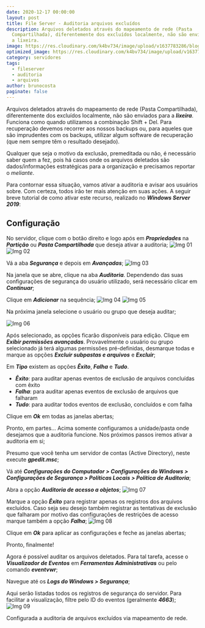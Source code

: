 ```yaml
---
date: 2020-12-17 00:00:00
layout: post
title: File Server - Auditoria arquivos excluídos
description: Arquivos deletados através do mapeamento de rede (Pasta
  Compartilhada), diferentemente dos excluídos localmente, não são enviados para
  a lixeira.
image: https://res.cloudinary.com/k4bv734/image/upload/v1637783286/blog/fileserver_hpbn4y.jpg
optimized_image: https://res.cloudinary.com/k4bv734/image/upload/v1637783286/blog/fileserver_optimized_hooyd9.jpg
category: servidores
tags:
  - fileserver
  - auditoria
  - arquivos
author: brunocosta
paginate: false
---
```

Arquivos deletados através do mapeamento de rede (Pasta Compartilhada), diferentemente dos excluídos localmente, não são enviados para a ***lixeira***. Funciona como quando utilizamos a combinação Shift + Del. Para recuperação devemos recorrer aos nossos backups ou, para aqueles que são imprudentes com os backups, utilizar algum software de recuperação (que nem sempre têm o resultado desejado).

Qualquer que seja o motivo da exclusão, premeditada ou não, é necessário saber quem a fez, pois há casos onde os arquivos deletados são dados/informações estratégicas para a organização e precisamos reportar o *meliante*.


Para contornar essa situação, vamos ativar a auditoria e avisar aos usuários sobre. Com certeza, todos irão ter mais atenção em suas ações. A seguir breve tutorial de como ativar este recurso, realizado no ***Windows Server 2019***:

## Configuração

No servidor, clique com o botão direito e logo após em ***Propriedades*** na ***Partição*** ou ***Pasta Compartilhada*** que deseja ativar a auditoria;
![Img 01](https://res.cloudinary.com/k4bv734/image/upload/v1637853863/blog_content/fileserver_1_aej9b7.png)
![Img 02](https://res.cloudinary.com/k4bv734/image/upload/v1637853863/blog_content/fileserver_2_y5vz4i.png)

Vá a aba ***Segurança*** e depois em ***Avançadas***;
![Img 03](https://res.cloudinary.com/k4bv734/image/upload/v1637853863/blog_content/fileserver_3_zwj1vv.png)

Na janela que se abre, clique na aba ***Auditoria***. Dependendo das suas configurações de segurança do usuário utilizado, será necessário clicar em ***Continuar***;


Clique em ***Adicionar*** na sequência;
![Img 04](https://res.cloudinary.com/k4bv734/image/upload/v1637853863/blog_content/fileserver_4_sprmn7.png)
![Img 05](https://res.cloudinary.com/k4bv734/image/upload/v1637853863/blog_content/fileserver_5_fshnzw.png)


Na próxima janela selecione o usuário ou grupo que deseja auditar;	
![Img 06](https://res.cloudinary.com/k4bv734/image/upload/v1637853864/blog_content/fileserver_6_hkfwnc.jpg)
	
Após selecionado, as opções ficarão disponíveis para edição. Clique em  ***Exibir permissões avançadas***. Provavelmente o usuário ou grupo selecionado já terá algumas permissões pré-definidas, desmarque todas e marque as opções ***Excluir subpastas e arquivos*** e ***Excluir***;


Em ***Tipo*** existem as opções ***Êxito***, ***Falha*** e ***Tudo***.
* ***Êxito***: para auditar apenas eventos de exclusão de arquivos concluídas com êxito
* ***Falha***: para auditar apenas eventos de exclusão de arquivos que falharam
* ***Tudo***: para auditar todos eventos de exclusão, concluídos e com falha


Clique em ***Ok*** em todas as janelas abertas;


Pronto, em partes... Acima somente configuramos a unidade/pasta onde desejamos que a auditoria funcione. Nos próximos passos iremos ativar a auditoria em si;


Presumo que você tenha um servidor de contas (Active Directory), neste execute ***gpedit.msc***;

Vá até ***Configurações do Computador > Configurações do Windows > Configurações de Segurança > Políticas Locais > Política de Auditoria***;

Abra a opção ***Auditoria de acesso a objetos***;
![Img 07](https://res.cloudinary.com/k4bv734/image/upload/v1637853864/blog_content/fileserver_7_mkpjzk.png)

Marque a opção ***Êxito*** para registrar apenas os registros dos arquivos excluídos. Caso seja seu desejo também registrar as tentativas de exclusão que falharam por motivo das configurações de restrições de acesso marque também a opção ***Falha***;
![Img 08](https://res.cloudinary.com/k4bv734/image/upload/v1637853863/blog_content/fileserver_8_uggopx.png)

Clique em ***Ok*** para aplicar as configurações e feche as janelas abertas;


Pronto, finalmente!


Agora é possível auditar os arquivos deletados. Para tal tarefa, acesse o ***Visualizador de Eventos*** em ***Ferramentas Administrativas*** ou pelo comando ***eventvwr***;


Navegue até os ***Logs do Windows > Segurança***;


Aqui serão listadas todos os registros de segurança do servidor. Para facilitar a visualização, filtre pelo ID do eventos (geralmente ***4663***);
![Img 09](https://res.cloudinary.com/k4bv734/image/upload/v1637853864/blog_content/fileserver_9_j7ezsd.png)


Configurada a auditoria de arquivos excluídos via mapeamento de rede.